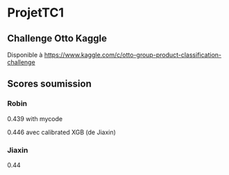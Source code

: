 # ProjetTC1
## Challenge Otto Kaggle

Disponible à https://www.kaggle.com/c/otto-group-product-classification-challenge


## Scores soumission
### Robin
0.439 with mycode

0.446 avec calibrated XGB (de Jiaxin)
### Jiaxin
0.44
